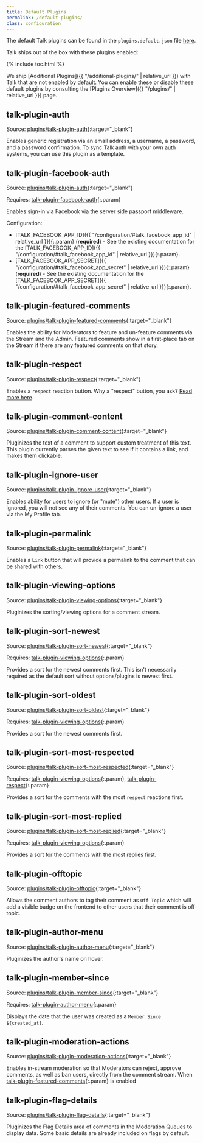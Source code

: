 ```yaml
---
title: Default Plugins
permalink: /default-plugins/
class: configuration
---
```


The default Talk plugins can be found in the `plugins.default.json` file
[here](https://github.com/coralproject/talk/blob/master/plugins.default.json).

Talk ships out of the box with these plugins enabled:

{% include toc.html %}

We ship [Additional Plugins]({{ "/additional-plugins/" | relative_url }}) with
Talk that are not enabled by default. You can enable these or disable these
default plugins by consulting the [Plugins Overview]({{ "/plugins/" | relative_url }})
page.

## talk-plugin-auth

Source: [plugins/talk-plugin-auth](https://github.com/coralproject/talk/tree/master/plugins/talk-plugin-auth){:target="_blank"}

Enables generic registration via an email address, a username, a password, and a
password confirmation. To sync Talk auth with your own auth systems, you can use
this plugin as a template.

## talk-plugin-facebook-auth

Source: [plugins/talk-plugin-auth](https://github.com/coralproject/talk/tree/master/plugins/talk-plugin-auth){:target="_blank"}

Requires: [talk-plugin-facebook-auth](#talk-plugin-facebook-auth){:.param}

Enables sign-in via Facebook via the server side passport middleware.

Configuration:

- [TALK_FACEBOOK_APP_ID]({{ "/configuration/#talk_facebook_app_id" | relative_url }}){:.param} (**required**) - See the existing documentation for the [TALK_FACEBOOK_APP_ID]({{ "/configuration/#talk_facebook_app_id" | relative_url }}){:.param}.
- [TALK_FACEBOOK_APP_SECRET]({{ "/configuration/#talk_facebook_app_secret" | relative_url }}){:.param} (**required**) - See the existing documentation for the [TALK_FACEBOOK_APP_SECRET]({{ "/configuration/#talk_facebook_app_secret" | relative_url }}){:.param}.

## talk-plugin-featured-comments

Source: [plugins/talk-plugin-featured-comments](https://github.com/coralproject/talk/tree/master/plugins/talk-plugin-featured-comments){:target="_blank"}

Enables the ability for Moderators to feature and un-feature comments via the
Stream and the Admin. Featured comments show in a first-place tab on the Stream
if there are any featured comments on that story.

## talk-plugin-respect

Source: [plugins/talk-plugin-respect](https://github.com/coralproject/talk/tree/master/plugins/talk-plugin-respect){:target="_blank"}

Enables a `respect` reaction button. Why a "respect" button, you ask?
[Read more here](https://mediaengagement.org/research/engagement-buttons/).

## talk-plugin-comment-content

Source: [plugins/talk-plugin-comment-content](https://github.com/coralproject/talk/tree/master/plugins/talk-plugin-comment-content){:target="_blank"}

Pluginizes the text of a comment to support custom treatment of this text. This
plugin currently parses the given text to see if it contains a link, and makes
them clickable.

## talk-plugin-ignore-user

Source: [plugins/talk-plugin-ignore-user](https://github.com/coralproject/talk/tree/master/plugins/talk-plugin-ignore-user){:target="_blank"}

Enables ability for users to ignore (or "mute") other users. If a user is
ignored, you will not see any of their comments. You can un-ignore a user via
the My Profile tab.

## talk-plugin-permalink

Source: [plugins/talk-plugin-permalink](https://github.com/coralproject/talk/tree/master/plugins/talk-plugin-permalink){:target="_blank"}

Enables a `Link` button that will provide a permalink to the comment that can be
shared with others.

## talk-plugin-viewing-options

Source: [plugins/talk-plugin-viewing-options](https://github.com/coralproject/talk/tree/master/plugins/talk-plugin-viewing-options){:target="_blank"}

Pluginizes the sorting/viewing options for a comment stream.

## talk-plugin-sort-newest

Source: [plugins/talk-plugin-sort-newest](https://github.com/coralproject/talk/tree/master/plugins/talk-plugin-sort-newest){:target="_blank"}

Requires: [talk-plugin-viewing-options](#talk-plugin-viewing-options){:.param}

Provides a sort for the newest comments first. This isn't necessarily required
as the default sort without options/plugins is newest first.

## talk-plugin-sort-oldest

Source: [plugins/talk-plugin-sort-oldest](https://github.com/coralproject/talk/tree/master/plugins/talk-plugin-sort-oldest){:target="_blank"}

Requires: [talk-plugin-viewing-options](#talk-plugin-viewing-options){:.param}

Provides a sort for the newest comments first.

## talk-plugin-sort-most-respected

Source: [plugins/talk-plugin-sort-most-respected](https://github.com/coralproject/talk/tree/master/plugins/talk-plugin-sort-most-respected){:target="_blank"}

Requires: [talk-plugin-viewing-options](#talk-plugin-viewing-options){:.param}, [talk-plugin-respect](#talk-plugin-respect){:.param}

Provides a sort for the comments with the most `respect` reactions first.

## talk-plugin-sort-most-replied

Source: [plugins/talk-plugin-sort-most-replied](https://github.com/coralproject/talk/tree/master/plugins/talk-plugin-sort-most-replied){:target="_blank"}

Requires: [talk-plugin-viewing-options](#talk-plugin-viewing-options){:.param}

Provides a sort for the comments with the most replies first.

## talk-plugin-offtopic

Source: [plugins/talk-plugin-offtopic](https://github.com/coralproject/talk/tree/master/plugins/talk-plugin-offtopic){:target="_blank"}

Allows the comment authors to tag their comment as `Off-Topic` which will add a
visible badge on the frontend to other users that their comment is off-topic.

## talk-plugin-author-menu

Source: [plugins/talk-plugin-author-menu](https://github.com/coralproject/talk/tree/master/plugins/talk-plugin-author-menu){:target="_blank"}

Pluginizes the author's name on hover.

## talk-plugin-member-since

Source: [plugins/talk-plugin-member-since](https://github.com/coralproject/talk/tree/master/plugins/talk-plugin-member-since){:target="_blank"}

Requires: [talk-plugin-author-menu](#talk-plugin-author-menu){:.param}

Displays the date that the user was created as a `Member Since ${created_at}`.

## talk-plugin-moderation-actions

Source: [plugins/talk-plugin-moderation-actions](https://github.com/coralproject/talk/tree/master/plugins/talk-plugin-moderation-actions){:target="_blank"}

Enables in-stream moderation so that Moderators can reject, approve comments,
as well as ban users, directly from the comment stream. When [talk-plugin-featured-comments](#talk-plugin-featured-comments){:.param} is enabled

## talk-plugin-flag-details

Source: [plugins/talk-plugin-flag-details](https://github.com/coralproject/talk/tree/master/plugins/talk-plugin-flag-details){:target="_blank"}

Pluginizes the Flag Details area of comments in the Moderation Queues to display
data. Some basic details are already included on flags by default.
